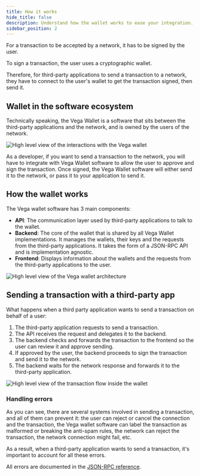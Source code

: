 ```yaml
---
title: How it works
hide_title: false
description: Understand how the wallet works to ease your integration.
sidebar_position: 2
---
```


For a transaction to be accepted by a network, it has to be signed by the user.

To sign a transaction, the user uses a cryptographic wallet.

Therefore, for third-party applications to send a transaction to a network, they have to connect to the user's wallet to get the transaction signed, then send it.

## Wallet in the software ecosystem

Technically speaking, the Vega Wallet is a software that sits between the third-party applications and the network, and is owned by the users of the network.

![High level view of the interactions with the Vega wallet](/img/concept-diagrams/high-level-wallet-workflow.png)

As a developer, if you want to send a transaction to the network, you will have to integrate with Vega Wallet software to allow the user to approve and sign the transaction. Once signed, the Vega Wallet software will either send it to the network, or pass it to your application to send it.

## How the wallet works

The Vega wallet software has 3 main components:

* **API**: The communication layer used by third-party applications to talk to the wallet.
* **Backend**: The core of the wallet that is shared by all Vega Wallet implementations. It manages the wallets, their keys and the requests from the third-party applications. It takes the form of a JSON-RPC API and is implementation agnostic.
* **Frontend**: Displays information about the wallets and the requests from the third-party applications to the user.

![High level view of the Vega wallet architecture](/img/concept-diagrams/high-level-wallet-architecture.png)

## Sending a transaction with a third-party app

What happens when a third party application wants to send a transaction on behalf of a user:

1. The third-party application requests to send a transaction.
2. The API receives the request and delegates it to the backend.
3. The backend checks and forwards the transaction to the frontend so the user can review it and approve sending.
4. If approved by the user, the backend proceeds to sign the transaction and send it to the network.
5. The backend waits for the network response and forwards it to the third-party application.

![High level view of the transaction flow inside the wallet](/img/concept-diagrams/basic-transaction-flow-in-wallet.png)

### Handling errors

As you can see, there are several systems involved in sending a transaction, and all of them can prevent it: the user can reject or cancel the connection and the transaction, the Vega wallet software can label the transaction as malformed or breaking the anti-spam rules, the network can reject the transaction, the network connection might fail, etc.

As a result, when a third-party application wants to send a transaction, it's important to account for all these errors.

All errors are documented in the [JSON-RPC reference](./reference/core/index.md).

